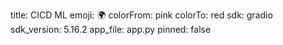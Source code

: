 title: CICD ML
emoji: 🌍
colorFrom: pink
colorTo: red
sdk: gradio
sdk_version: 5.16.2
app_file: app.py
pinned: false